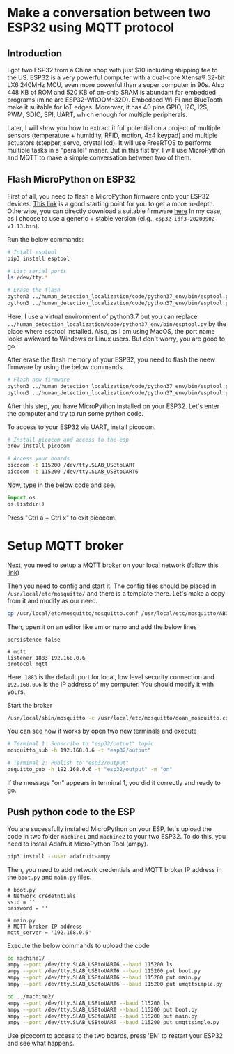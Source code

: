 # Make a conversation between two ESP32 using MQTT protocol

## Introduction

I got two ESP32 from a China shop with just $10 including shipping fee to the US.
ESP32 is a very powerful computer with a dual-core Xtensa® 32-bit LX6 240MHz MCU, even more powerful than a super computer in 90s.
Also 448 KB of ROM and 520 KB of on-chip SRAM is abundant for embedded programs (mine are ESP32-WROOM-32D).
Embedded Wi-Fi and BlueTooth make it suitable for IoT edges.
Moreover, it has 40 pins GPIO, I2C, I2S, PWM, SDIO, SPI, UART, which enough for multiple peripherals.

Later, I will show you how to extract it full potential on a project of multiple sensors (temperature + humidity, RFID, motion, 4x4 keypad) and multiple actuators (stepper, servo, crystal lcd).
It will use FreeRTOS to performs multiple tasks in a "parallel" maner.
But in this fist try, I will use MicroPython and MQTT to make a simple conversation between two of them.

## Flash MicroPython on ESP32
First of all, you need to flash a MicroPython firmware onto your ESP32 devices.
[This link](https://docs.micropython.org/en/latest/esp32/tutorial/intro.html#esp32-intro) is a good starting point for you to get a more in-depth.
Otherwise, you can directly download a suitable firmware [here](https://micropython.org/download/esp32/)
In my case, as I choose to use a generic + stable version (el.g., `esp32-idf3-20200902-v1.13.bin`).

Run the below commands:
```bash
# Intall esptool
pip3 install esptool

# List serial ports
ls /dev/tty.*

# Erase the flash
python3 ../human_detection_localization/code/python37_env/bin/esptool.py --port /dev/tty.SLAB_USBtoUART6 erase_flash
python3 ../human_detection_localization/code/python37_env/bin/esptool.py --port /dev/tty.SLAB_USBtoUART erase_flash
```
Here, I use a virtual environment of python3.7 but you can replace `../human_detection_localization/code/python37_env/bin/esptool.py` by the place where esptool installed.
Also, as I am using MacOS, the port name looks awkward to Windows or Linux users. But don't worry, you are good to go.


After erase the flash memory of your ESP32, you need to flash the neew firmware by using the below commands.
```bash
# Flash new firmware
python3 ../human_detection_localization/code/python37_env/bin/esptool.py --chip esp32 --port /dev/tty.SLAB_USBtoUART6 --baud 460800 write_flash -z 0x1000 esp32-idf3-20200902-v1.13.bin
python3 ../human_detection_localization/code/python37_env/bin/esptool.py --chip esp32 --port /dev/tty.SLAB_USBtoUART --baud 460800 write_flash -z 0x1000 esp32-idf3-20200902-v1.13.bin
```
After this step, you have MicroPython installed on your ESP32.
Let's enter the computer and try to run some python code.

To access to your ESP32 via UART, install picocom.
```bash
# Install picocom and access to the esp
brew install picocom

# Access your boards
picocom -b 115200 /dev/tty.SLAB_USBtoUART
picocom -b 115200 /dev/tty.SLAB_USBtoUART6
```
Now, type in the below code and see.
```python
import os
os.listdir()
```

Press "Ctrl a + Ctrl x" to exit picocom.
# Setup MQTT broker

Next, you need to setup a MQTT broker on your local network (follow [this link](https://mosquitto.org/download/))

Then you need to config and start it.
The config files should be placed in `/usr/local/etc/mosquitto/` and there is a template there.
Let's make a copy from it and modify as our need.

```bash
cp /usr/local/etc/mosquitto/mosquitto.conf /usr/local/etc/mosquitto/ABC_mosquitto.conf
```
Then, open it on an editor like vm or nano and add the below lines
```
persistence false

# mqtt
listener 1883 192.168.0.6
protocol mqtt
```
Here, `1883` is the default port for local, low level security connection and `192.168.0.6` is the IP address of my computer.
You should modify it with yours.

Start the broker
```bash
/usr/local/sbin/mosquitto -c /usr/local/etc/mosquitto/doan_mosquitto.conf
```

You can see how it works by open two new terminals and execute
```bash
# Terminal 1: Subscribe to "esp32/output" topic
mosquitto_sub -h 192.168.0.6 -t "esp32/output"

# Terminal 2: Publish to "esp32/output"
osquitto_pub -h 192.168.0.6 -t "esp32/output" -m "on"
```
If the message "on" appears in terminal 1, you did it correctly and ready to go.



## Push python code to the ESP

You are sucessfully installed MicroPython on your ESP, let's upload the code in two folder `machine1` and `machine2` to your two ESP32.
To do this, you need to install Adafruit MicroPython Tool (ampy).

```bash
pip3 install --user adafruit-ampy
```

Then, you need to add network credentials and MQTT broker IP address in the `boot.py` and `main.py` files.

```
# boot.py
# Network credetntials
ssid = ''
password = ''

# main.py
# MQTT broker IP address
mqtt_server = '192.168.0.6'
```
Execute the below commands to upload the code

```bash
cd machine1/
ampy --port /dev/tty.SLAB_USBtoUART6 --baud 115200 ls
ampy --port /dev/tty.SLAB_USBtoUART6 --baud 115200 put boot.py 
ampy --port /dev/tty.SLAB_USBtoUART6 --baud 115200 put main.py 
ampy --port /dev/tty.SLAB_USBtoUART6 --baud 115200 put umqttsimple.py

cd ../machine2/
ampy --port /dev/tty.SLAB_USBtoUART --baud 115200 ls
ampy --port /dev/tty.SLAB_USBtoUART --baud 115200 put boot.py 
ampy --port /dev/tty.SLAB_USBtoUART --baud 115200 put main.py 
ampy --port /dev/tty.SLAB_USBtoUART --baud 115200 put umqttsimple.py
```
Use picocom to access to the two boards, press 'EN' to restart your ESP32 and see what happens.